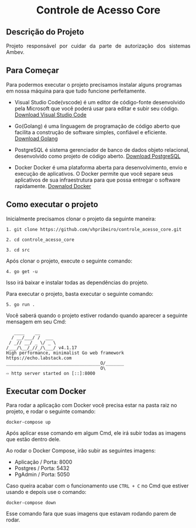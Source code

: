 <h1 align="center"> Controle de Acesso Core </h1>

## Descrição do Projeto

<p align="justify"> Projeto responsável por cuidar da parte de autorização dos sistemas Ambev. </p>

## Para Começar

Para podermos executar o projeto precisamos instalar alguns programas em nossa máquina para que tudo funcione perfeitamente.

- Visual Studio Code(vscode) é um editor de código-fonte desenvolvido pela Microsoft que você poderá usar para editar e subir seu código. [Download Visual Studio Code](https://code.visualstudio.com/download)

- Go(Golang) é uma linguagem de programação de código aberto que facilita a construção de software simples, confiável e eficiente. [Download Golang](https://golang.org/doc/install#download)

- PostgreSQL é sistema gerenciador de banco de dados objeto relacional, desenvolvido como projeto de código aberto. [Download PostgreSQL](https://www.postgresql.org/download/)

- Docker Docker é uma plataforma aberta para desenvolvimento, envio e execução de aplicativos. O Docker permite que você separe seus aplicativos de sua infraestrutura para que possa entregar o software rapidamente. [Downalod Docker](https://docs.docker.com/get-docker/)

## Como executar o projeto

Inicialmente precisamos clonar o projeto da seguinte maneira:

`1. git clone https://github.com/vhpribeiro/controle_acesso_core.git`

`2. cd controle_acesso_core`

`3. cd src`

Após clonar o projeto, execute o seguinte comando:

`4. go get -u`

Isso irá baixar e instalar todas as dependências do projeto.

Para executar o projeto, basta executar o seguinte comando:

`5. go run .`

Você saberá quando o projeto estiver rodando quando aparecer a seguinte mensagem em seu Cmd:

```
   ____    __
  / __/___/ /  ___
 / _// __/ _ \/ _ \
/___/\__/_//_/\___/ v4.1.17
High performance, minimalist Go web framework
https://echo.labstack.com
____________________________________O/_______
                                    O\
⇨ http server started on [::]:8000
```

## Executar com Docker

Para rodar a aplicação com Docker você precisa estar na pasta raiz no projeto, e rodar o seguinte comando:

`docker-compose up`

Após aplicar esse comando em algum Cmd, ele irá subir todas as imagens que estão dentro dele.

Ao rodar o Docker Compose, irão subir as seguintes imagens:
 - Aplicação / Porta: 8000
 - Postgres / Porta: 5432
 - PgAdmin / Porta: 5050

Caso queira acabar com o funcionamento use `CTRL + C` no Cmd que estiver usando e depois use o comando:

`docker-compose down`

Esse comando fara que suas imagens que estavam rodando parem de rodar.